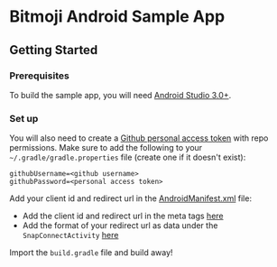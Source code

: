 # Bitmoji Android Sample App

## Getting Started

### Prerequisites

To build the sample app, you will need [Android Studio 3.0+](https://developer.android.com/studio/index.html).

### Set up

You will also need to create a [Github personal access token](https://help.github.com/articles/creating-a-personal-access-token-for-the-command-line/) with repo permissions. Make sure to add the following to your `~/.gradle/gradle.properties` file (create one if it doesn't exist):

```
githubUsername=<github username>
githubPassword=<personal access token>
```

Add your client id and redirect url in the [AndroidManifest.xml](https://github.com/SnapConnect/bitmoji-sample/blob/master/android/bitmoji-sample-app/src/main/AndroidManifest.xml) file:
* Add the client id and redirect url in the meta tags [here](https://github.com/SnapConnect/bitmoji-sample/blob/master/android/bitmoji-sample-app/src/main/AndroidManifest.xml#L16)
* Add the format of your redirect url as data under the `SnapConnectActivity` [here](https://github.com/SnapConnect/bitmoji-sample/blob/master/android/bitmoji-sample-app/src/main/AndroidManifest.xml#L42)

Import the `build.gradle` file and build away!
